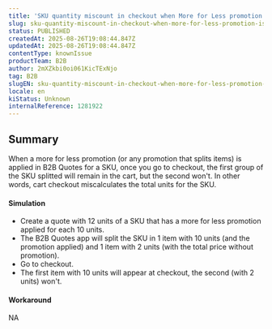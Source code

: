 ```yaml
---
title: 'SKU quantity miscount in checkout when More for Less promotion is applied in B2B Quotes'
slug: sku-quantity-miscount-in-checkout-when-more-for-less-promotion-is-applied-in-b2b-quotes
status: PUBLISHED
createdAt: 2025-08-26T19:08:44.847Z
updatedAt: 2025-08-26T19:08:44.847Z
contentType: knownIssue
productTeam: B2B
author: 2mXZkbi0oi061KicTExNjo
tag: B2B
slugEN: sku-quantity-miscount-in-checkout-when-more-for-less-promotion-is-applied-in-b2b-quotes
locale: en
kiStatus: Unknown
internalReference: 1281922
---
```


## Summary


When a more for less promotion (or any promotion that splits items) is applied in B2B Quotes for a SKU, once you go to checkout, the first group of the SKU splitted will remain in the cart, but the second won't. In other words, cart checkout miscalculates the total units for the SKU.


#### Simulation



- Create a quote with 12 units of a SKU that has a more for less promotion applied for each 10 units.
- The B2B Quotes app will split the SKU in 1 item with 10 units (and the promotion applied) and 1 item with 2 units (with the total price without promotion).
- Go to checkout.
- The first item with 10 units will appear at checkout, the second (with 2 units) won't.


#### Workaround


NA


